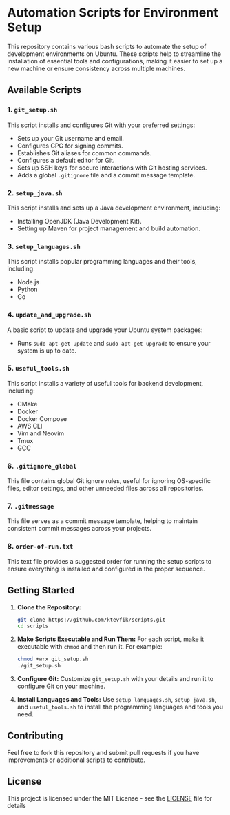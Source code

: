# Automation Scripts for Environment Setup

This repository contains various bash scripts to automate the setup of development environments on Ubuntu. These scripts help to streamline the installation of essential tools and configurations, making it easier to set up a new machine or ensure consistency across multiple machines.

## Available Scripts

### 1. `git_setup.sh`
This script installs and configures Git with your preferred settings:
- Sets up your Git username and email.
- Configures GPG for signing commits.
- Establishes Git aliases for common commands.
- Configures a default editor for Git.
- Sets up SSH keys for secure interactions with Git hosting services.
- Adds a global `.gitignore` file and a commit message template.

### 2. `setup_java.sh`
This script installs and sets up a Java development environment, including:
- Installing OpenJDK (Java Development Kit).
- Setting up Maven for project management and build automation.

### 3. `setup_languages.sh`
This script installs popular programming languages and their tools, including:
- Node.js
- Python
- Go

### 4. `update_and_upgrade.sh`
A basic script to update and upgrade your Ubuntu system packages:
- Runs `sudo apt-get update` and `sudo apt-get upgrade` to ensure your system is up to date.

### 5. `useful_tools.sh`
This script installs a variety of useful tools for backend development, including:
- CMake
- Docker
- Docker Compose
- AWS CLI
- Vim and Neovim
- Tmux
- GCC

### 6. `.gitignore_global`
This file contains global Git ignore rules, useful for ignoring OS-specific files, editor settings, and other unneeded files across all repositories.

### 7. `.gitmessage`
This file serves as a commit message template, helping to maintain consistent commit messages across your projects.

### 8. `order-of-run.txt`
This text file provides a suggested order for running the setup scripts to ensure everything is installed and configured in the proper sequence.

## Getting Started

1. **Clone the Repository:**
   ```bash
   git clone https://github.com/ktevfik/scripts.git
   cd scripts
   ```

2. **Make Scripts Executable and Run Them:**
   For each script, make it executable with `chmod` and then run it. For example:
   ```bash
   chmod +wrx git_setup.sh
   ./git_setup.sh
   ```

3. **Configure Git:**
   Customize `git_setup.sh` with your details and run it to configure Git on your machine.

4. **Install Languages and Tools:**
   Use `setup_languages.sh`, `setup_java.sh`, and `useful_tools.sh` to install the programming languages and tools you need.

## Contributing

Feel free to fork this repository and submit pull requests if you have improvements or additional scripts to contribute.

## License

This project is licensed under the MIT License - see the [LICENSE](LICENSE) file for details
